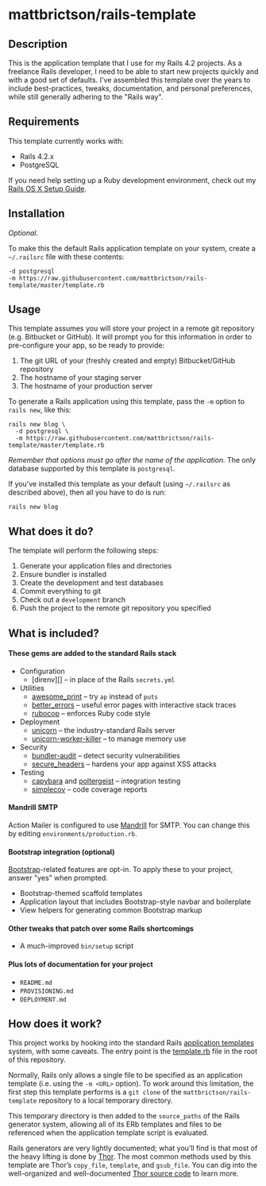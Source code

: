 # mattbrictson/rails-template

## Description

This is the application template that I use for my Rails 4.2 projects. As a freelance Rails developer, I need to be able to start new projects quickly and with a good set of defaults. I've assembled this template over the years to include best-practices, tweaks, documentation, and personal preferences, while still generally adhering to the "Rails way".

## Requirements

This template currently works with:

* Rails 4.2.x
* PostgreSQL

If you need help setting up a Ruby development environment, check out my [Rails OS X Setup Guide](https://mattbrictson.com/rails-osx-setup-guide).

## Installation

*Optional.*

To make this the default Rails application template on your system, create a `~/.railsrc` file with these contents:

```
-d postgresql
-m https://raw.githubusercontent.com/mattbrictson/rails-template/master/template.rb
```

## Usage

This template assumes you will store your project in a remote git repository (e.g. Bitbucket or GitHub). It will prompt you for this information in order to pre-configure your app, so be ready to provide:

1. The git URL of your (freshly created and empty) Bitbucket/GitHub repository
2. The hostname of your staging server
3. The hostname of your production server

To generate a Rails application using this template, pass the `-m` option to `rails new`, like this:

```
rails new blog \
  -d postgresql \
  -m https://raw.githubusercontent.com/mattbrictson/rails-template/master/template.rb
```

*Remember that options must go after the name of the application.* The only database supported by this template is `postgresql`.

If you’ve installed this template as your default (using `~/.railsrc` as described above), then all you have to do is run:

```
rails new blog
```

## What does it do?

The template will perform the following steps:

1. Generate your application files and directories
2. Ensure bundler is installed
3. Create the development and test databases
4. Commit everything to git
5. Check out a `development` branch
6. Push the project to the remote git repository you specified

## What is included?

#### These gems are added to the standard Rails stack

* Configuration
    * [direnv][] – in place of the Rails `secrets.yml`
* Utilities
    * [awesome_print][] – try `ap` instead of `puts`
    * [better_errors][] – useful error pages with interactive stack traces
    * [rubocop][] – enforces Ruby code style
* Deployment
    * [unicorn][] – the industry-standard Rails server
    * [unicorn-worker-killer][] – to manage memory use
* Security
    * [bundler-audit][] – detect security vulnerabilities
    * [secure_headers][] – hardens your app against XSS attacks
* Testing
    * [capybara][] and [poltergeist][] – integration testing
    * [simplecov][] – code coverage reports

#### Mandrill SMTP

Action Mailer is configured to use [Mandrill][] for SMTP. You can change this by editing `environments/production.rb`.

#### Bootstrap integration (optional)

[Bootstrap][]-related features are opt-in. To apply these to your project, answer "yes" when prompted.

* Bootstrap-themed scaffold templates
* Application layout that includes Bootstrap-style navbar and boilerplate
* View helpers for generating common Bootstrap markup

#### Other tweaks that patch over some Rails shortcomings

* A much-improved `bin/setup` script

#### Plus lots of documentation for your project

* `README.md`
* `PROVISIONING.md`
* `DEPLOYMENT.md`

## How does it work?

This project works by hooking into the standard Rails [application templates][] system, with some caveats. The entry point is the [template.rb][] file in the root of this repository.

Normally, Rails only allows a single file to be specified as an application template (i.e. using the `-m <URL>` option). To work around this limitation, the first step this template performs is a `git clone` of the `mattbrictson/rails-template` repository to a local temporary directory.

This temporary directory is then added to the `source_paths` of the Rails generator system, allowing all of its ERb templates and files to be referenced when the application template script is evaluated.

Rails generators are very lightly documented; what you’ll find is that most of the heavy lifting is done by [Thor][]. The most common methods used by this template are Thor’s `copy_file`, `template`, and `gsub_file`. You can dig into the well-organized and well-documented [Thor source code][thor] to learn more.

[awesome_print]:https://github.com/michaeldv/awesome_print
[better_errors]:https://github.com/charliesome/better_errors
[rubocop]:https://github.com/bbatsov/rubocop
[airbrussh]:https://github.com/mattbrictson/airbrussh
[unicorn]:http://unicorn.bogomips.org
[unicorn-worker-killer]:https://github.com/kzk/unicorn-worker-killer
[Mandrill]:http://mandrill.com
[bundler-audit]:https://github.com/rubysec/bundler-audit
[secure_headers]:https://github.com/twitter/secureheaders
[capybara]:https://github.com/jnicklas/capybara
[poltergeist]:https://github.com/teampoltergeist/poltergeist
[mocha]:https://github.com/freerange/mocha
[shoulda]:https://github.com/thoughtbot/shoulda
[simplecov]:https://github.com/colszowka/simplecov
[Bootstrap]:http://getbootstrap.com
[application templates]:http://guides.rubyonrails.org/generators.html#application-templates
[template.rb]: template.rb
[thor]: https://github.com/erikhuda/thor
